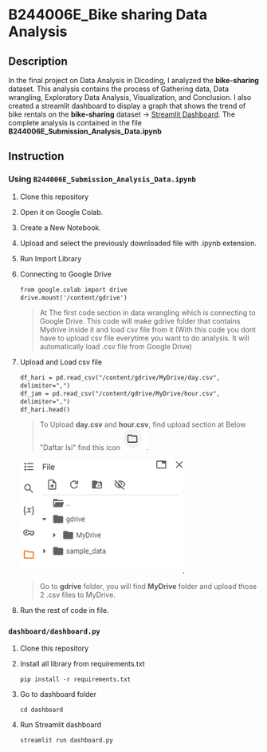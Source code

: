 # B244006E_Bike sharing Data Analysis

## Description
In the final project on Data Analysis in Dicoding, I analyzed the **bike-sharing** dataset. This analysis contains the process of Gathering data, Data wrangling, Exploratory Data Analysis, Visualization, and Conclusion. 
I also created a streamlit dashboard to display a graph that shows the trend of bike rentals on the **bike-sharing** dataset -> [ Streamlit Dashboard](https://b244006e-bike-sharing.streamlit.app/). 
The complete analysis is contained in the file **B244006E_Submission_Analysis_Data.ipynb**

## Instruction

### Using `B244006E_Submission_Analysis_Data.ipynb`
1. Clone this repository
2. Open it on Google Colab.
3. Create a New Notebook.
4. Upload and select the previously downloaded file with .ipynb extension.
5. Run Import Library 
6. Connecting to Google Drive
   
    ```
    from google.colab import drive
    drive.mount('/content/gdrive')
    ```
    > At The first code section in data wrangling which is connecting to Google Drive. This code will make gdrive folder that contains Mydrive inside it and load csv file from it (With this code you dont have to upload csv file everytime you want to do analysis. It will automatically load .csv file from Google Drive)
   
7. Upload and Load csv file
   ```
   df_hari = pd.read_csv("/content/gdrive/MyDrive/day.csv", delimiter=",")
   df_jam = pd.read_csv("/content/gdrive/MyDrive/hour.csv", delimiter=",")
   df_hari.head()
   ```
   > To Upload **day.csv** and **hour.csv**, find upload section at Below "Daftar Isi" find this icon ![alt text](https://github.com/galahad20/B244006E_analisis_data/blob/main/picture/file_logo.png?raw=true).

  
   >
   ![alt text](https://github.com/galahad20/B244006E_analisis_data/blob/main/picture/drive_pict.png?raw=true).

   > Go to **gdrive** folder, you will find **MyDrive** folder and upload those 2 .csv files to MyDrive.

10. Run the rest of code in file.

### `dashboard/dashboard.py`
1. Clone this repository

2. Install all library from requirements.txt

   ```
   pip install -r requirements.txt
   ```

3. Go to dashboard folder

   ```
   cd dashboard
   ```

4. Run Streamlit dashboard

   ```
   streamlit run dashboard.py
   ```
